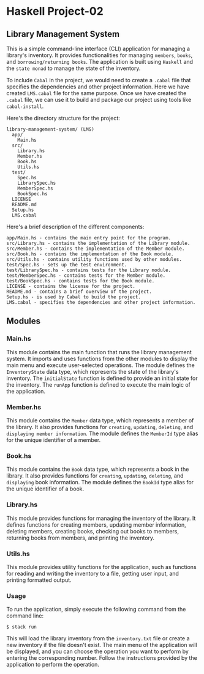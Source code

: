 # Haskell Project-02
## Library Management System
This is a simple command-line interface (CLI) application for managing a library's inventory. It provides functionalities for managing `members`, `books`, and `borrowing/returning books`. The application is built using `Haskell` and the `state monad` to manage the state of the inventory.

To include `Cabal` in the project, we would need to create a `.cabal` file that specifies the dependencies and other project information. Here we have created `LMS.cabal` file for the same purpose. Once we have created the `.cabal` file, we can use it to build and package our project using tools like `cabal-install`.

Here's the directory structure for the project:
```
library-management-system/ (LMS)
  app/
    Main.hs
  src/
    Library.hs
    Member.hs
    Book.hs
    Utils.hs
  test/
    Spec.hs
    LibrarySpec.hs
    MemberSpec.hs
    BookSpec.hs
  LICENSE
  README.md
  Setup.hs
  LMS.cabal
  ```

Here's a brief description of the different components:
```
app/Main.hs - contains the main entry point for the program.
src/Library.hs - contains the implementation of the Library module.
src/Member.hs - contains the implementation of the Member module.
src/Book.hs - contains the implementation of the Book module.
src/Utils.hs - contains utility functions used by other modules.
test/Spec.hs - sets up the test environment.
test/LibrarySpec.hs - contains tests for the Library module.
test/MemberSpec.hs - contains tests for the Member module.
test/BookSpec.hs - contains tests for the Book module.
LICENSE - contains the license for the project.
README.md - contains a brief overview of the project.
Setup.hs - is used by Cabal to build the project.
LMS.cabal - specifies the dependencies and other project information.
```
## Modules

### Main.hs
This module contains the main function that runs the library management system. It imports and uses functions from the other modules to display the main menu and execute user-selected operations. The module defines the `InventoryState` data type, which represents the state of the library's inventory. The `initialState` function is defined to provide an initial state for the inventory. The `runApp` function is defined to execute the main logic of the application.

### Member.hs
This module contains the `Member` data type, which represents a member of the library. It also provides functions for `creating`, `updating`, `deleting`, and `displaying member information`. The module defines the `MemberId` type alias for the unique identifier of a member.

### Book.hs
This module contains the `Book` data type, which represents a book in the library. It also provides functions for `creating`, `updating`, `deleting`, and `displaying` book information. The module defines the `BookId` type alias for the unique identifier of a book.

### Library.hs
This module provides functions for managing the inventory of the library. It defines functions for creating members, updating member information, deleting members, creating books, checking out books to members, returning books from members, and printing the inventory.

### Utils.hs
This module provides utility functions for the application, such as functions for reading and writing the inventory to a file, getting user input, and printing formatted output.

### Usage
To run the application, simply execute the following command from the command line:
```
$ stack run
```
This will load the library inventory from the `inventory.txt` file or create a new inventory if the file doesn't exist. The main menu of the application will be displayed, and you can choose the operation you want to perform by entering the corresponding number. Follow the instructions provided by the application to perform the operation.
